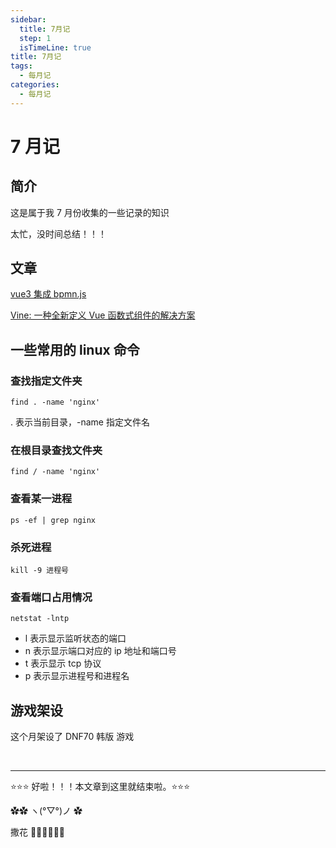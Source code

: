 ```yaml
---
sidebar:
  title: 7月记
  step: 1
  isTimeLine: true
title: 7月记
tags:
  - 每月记
categories:
  - 每月记
---
```


# 7 月记

## 简介

这是属于我 7 月份收集的一些记录的知识

太忙，没时间总结！！！

## 文章

[vue3 集成 bpmn.js](https://blog.csdn.net/g759780748/article/details/132584938)

[Vine: 一种全新定义 Vue 函数式组件的解决方案](https://juejin.cn/post/7388704150261088306?searchId=202407101822146236D0BB745B1A3638B6)

## 一些常用的 linux 命令

### 查找指定文件夹

```shell
find . -name 'nginx'
```

. 表示当前目录，-name 指定文件名

### 在根目录查找文件夹

```shell
find / -name 'nginx'
```

### 查看某一进程

```shell
ps -ef | grep nginx
```

### 杀死进程

```shell
kill -9 进程号
```

### 查看端口占用情况

```shell
netstat -lntp
```

- l 表示显示监听状态的端口
- n 表示显示端口对应的 ip 地址和端口号
- t 表示显示 tcp 协议
- p 表示显示进程号和进程名

## 游戏架设

这个月架设了 DNF70 韩版 游戏

<br/>
<hr />

⭐️⭐️⭐️ 好啦！！！本文章到这里就结束啦。⭐️⭐️⭐️

✿✿ ヽ(°▽°)ノ ✿

撒花 🌸🌸🌸🌸🌸🌸
